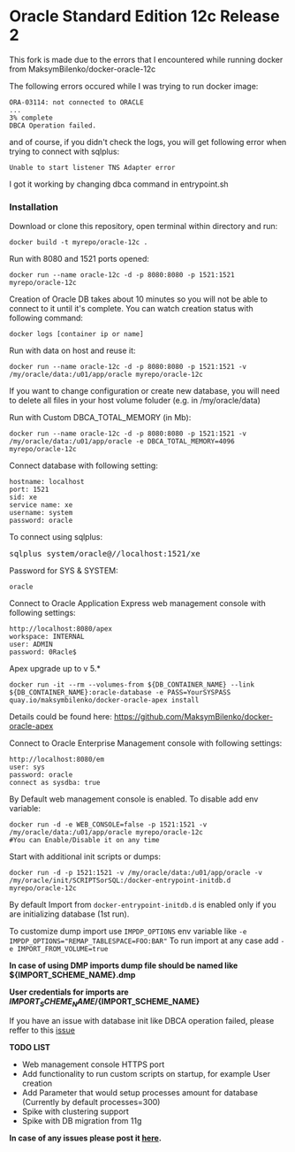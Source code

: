 Oracle Standard Edition 12c Release 2
============================

This fork is made due to the errors that I encountered while running docker from MaksymBilenko/docker-oracle-12c

The following errors occured while I was trying to run docker image:

    ORA-03114: not connected to ORACLE
    ...
    3% complete 
    DBCA Operation failed.

and of course, if you didn't check the logs, you will get following error when trying to connect with sqlplus:

    Unable to start listener TNS Adapter error

I got it working by changing dbca command in entrypoint.sh

### Installation

Download or clone this repository, open terminal within directory and run:

    docker build -t myrepo/oracle-12c .

Run with 8080 and 1521 ports opened:

    docker run --name oracle-12c -d -p 8080:8080 -p 1521:1521 myrepo/oracle-12c
    
Creation of Oracle DB takes about 10 minutes so you will not be able to connect to it until it's complete.
You can watch creation status with following command:

    docker logs [container ip or name]

Run with data on host and reuse it:

    docker run --name oracle-12c -d -p 8080:8080 -p 1521:1521 -v /my/oracle/data:/u01/app/oracle myrepo/oracle-12c
    
If you want to change configuration or create new database, you will need to delete all files in your host volume foluder (e.g. in /my/oracle/data)

Run with Custom DBCA_TOTAL_MEMORY (in Mb):

    docker run --name oracle-12c -d -p 8080:8080 -p 1521:1521 -v /my/oracle/data:/u01/app/oracle -e DBCA_TOTAL_MEMORY=4096 myrepo/oracle-12c

Connect database with following setting:

    hostname: localhost
    port: 1521
    sid: xe
    service name: xe
    username: system
    password: oracle

To connect using sqlplus:

<pre>
sqlplus system/oracle@//localhost:1521/xe
</pre>

Password for SYS & SYSTEM:

    oracle

Connect to Oracle Application Express web management console with following settings:

    http://localhost:8080/apex
    workspace: INTERNAL
    user: ADMIN
    password: 0Racle$

Apex upgrade up to v 5.*

    docker run -it --rm --volumes-from ${DB_CONTAINER_NAME} --link ${DB_CONTAINER_NAME}:oracle-database -e PASS=YourSYSPASS quay.io/maksymbilenko/docker-oracle-apex install
Details could be found here: https://github.com/MaksymBilenko/docker-oracle-apex

Connect to Oracle Enterprise Management console with following settings:

    http://localhost:8080/em
    user: sys
    password: oracle
    connect as sysdba: true

By Default web management console is enabled. To disable add env variable:

    docker run -d -e WEB_CONSOLE=false -p 1521:1521 -v /my/oracle/data:/u01/app/oracle myrepo/oracle-12c
    #You can Enable/Disable it on any time

Start with additional init scripts or dumps:

    docker run -d -p 1521:1521 -v /my/oracle/data:/u01/app/oracle -v /my/oracle/init/SCRIPTSorSQL:/docker-entrypoint-initdb.d myrepo/oracle-12c
    
By default Import from `docker-entrypoint-initdb.d` is enabled only if you are initializing database (1st run).

To customize dump import use `IMPDP_OPTIONS` env variable like `-e IMPDP_OPTIONS="REMAP_TABLESPACE=FOO:BAR"`
To run import at any case add `-e IMPORT_FROM_VOLUME=true`

**In case of using DMP imports dump file should be named like ${IMPORT_SCHEME_NAME}.dmp**

**User credentials for imports are  ${IMPORT_SCHEME_NAME}/${IMPORT_SCHEME_NAME}**

If you have an issue with database init like DBCA operation failed, please reffer to this [issue](https://github.com/MaksymBilenko/docker-oracle-12c/issues/16)

**TODO LIST**

* Web management console HTTPS port
* Add functionality to run custom scripts on startup, for example User creation
* Add Parameter that would setup processes amount for database (Currently by default processes=300)
* Spike with clustering support
* Spike with DB migration from 11g

**In case of any issues please post it [here](https://github.com/MaksymBilenko/docker-oracle-12c/issues).**


